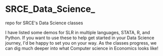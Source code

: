# SRCE_Data_Science_
repo for SRCE's Data Science classes

I have listed some demos for SLR in multiple languages, STATA, R, and Python. If you want to use these to help get started in your Data Science journey, I'd be happy to set you on your way. As the classes progress, we can dig much deeper into what Computer science in Economics looks like!  
